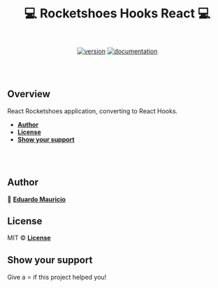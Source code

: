 <h1 align="center">
 💻 Rocketshoes Hooks React 💻
</h1>

<br>

<div align="center">

[![version](https://img.shields.io/badge/version-1.0.1-blue.svg)](https://github.com/therealeddy/rocketshoes-hooks-react/releases)<space><space>
[![documentation](https://img.shields.io/badge/documentation-yes-brightgreen.svg)](#overview)

</div>

<br><br>

## Overview

React Rocketshoes application, converting to React Hooks.

- **[Author](#author)**
- **[License](#license)**
- **[Show your support](#show-your-support)**

<br><br>

## Author

👤 **[Eduardo Mauricio](https://github.com/therealeddy)**

## License

MIT © **[License](LICENSE)**

## Show your support

Give a ⭐️ if this project helped you!
